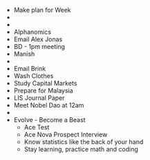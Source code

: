 - Make plan for Week
- 
- 
- Alphanomics
- Email Alex Jonas
- BD - 1pm meeting
- Manish
- 
- Email Brink
- Wash Clothes
- Study Capital Markets
- Prepare for Malaysia
- LIS Journal Paper 
- Meet Nobel Dao at 12am
- 
- Evolve - Become a Beast
    - Ace Test
    - Ace Nova Prospect Interview
    - Know statistics like the back of your hand
    - Stay learning, practice math and coding
